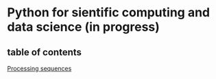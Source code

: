 # Python for sientific computing and data science (in progress)

## table of contents
[Processing sequences](/processing_sequences.ipynb)
